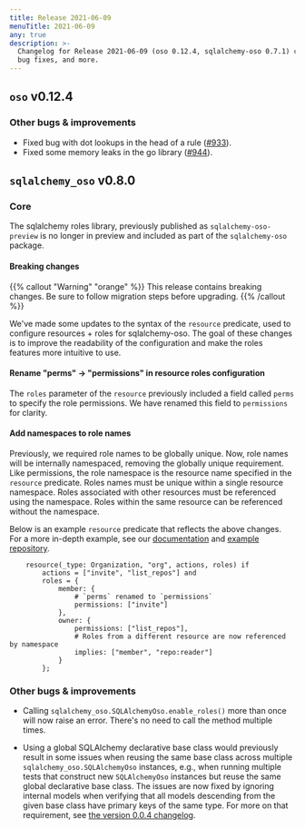 ```yaml
---
title: Release 2021-06-09
menuTitle: 2021-06-09
any: true
description: >-
  Changelog for Release 2021-06-09 (oso 0.12.4, sqlalchemy-oso 0.7.1) containing new features,
  bug fixes, and more.
---
```


## `oso` v0.12.4

### Other bugs & improvements

- Fixed bug with dot lookups in the head of a rule ([#933](https://github.com/osohq/oso/pull/933)).
- Fixed some memory leaks in the go library ([#944](https://github.com/osohq/oso/issues/944)).

## `sqlalchemy_oso` v0.8.0

### Core

The sqlalchemy roles library, previously published as `sqlalchemy-oso-preview` is no longer in preview and included
as part of the `sqlalchemy-oso` package.

#### Breaking changes

<!-- TODO: remove warning and replace with "None" if no breaking changes. -->

{{% callout "Warning" "orange" %}}
This release contains breaking changes. Be sure to follow migration steps
before upgrading.
{{% /callout %}}

We've made some updates to the syntax of the `resource` predicate, used to configure resources + roles for sqlalchemy-oso.
The goal of these changes is to improve the readability of the configuration and make the roles
features more intuitive to use.

#### Rename "perms" -> "permissions" in resource roles configuration

The `roles` parameter of the `resource` previously included a field called `perms` to specify the role permissions.
We have renamed this field to `permissions` for clarity.

#### Add namespaces to role names

Previously, we required role names to be globally unique. Now, role names will be internally namespaced, removing the globally unique requirement. Like permissions, the role namespace is the resource name specified in the `resource` predicate. Roles names must be unique within a single resource namespace. Roles associated with other resources must be referenced using the namespace. Roles within the same resource can be referenced without the namespace.

Below is an example `resource` predicate that reflects the above changes. For a more in-depth example, see our [documentation](TODO!!!!) and [example repository](TODO!!!).

```polar
    resource(_type: Organization, "org", actions, roles) if
        actions = ["invite", "list_repos"] and
        roles = {
            member: {
                # `perms` renamed to `permissions`
                permissions: ["invite"]
            },
            owner: {
                permissions: ["list_repos"],
                # Roles from a different resource are now referenced by namespace
                implies: ["member", "repo:reader"]
            }
        };
```

### Other bugs & improvements

- Calling `sqlalchemy_oso.SQLAlchemyOso.enable_roles()` more than once will now
  raise an error. There's no need to call the method multiple times.

- Using a global SQLAlchemy declarative base class would previously
  result in some issues when reusing the same base class across multiple
  `sqlalchemy_oso.SQLAlchemyOso` instances, e.g., when running multiple tests
  that construct new `SQLAlchemyOso` instances but reuse the same global
  declarative base class. The issues are now fixed by ignoring internal models
  when verifying that all models descending from the given base class have
  primary keys of the same type. For more on that requirement, see [the version
  0.0.4 changelog](project/changelogs/2021-05-26).
